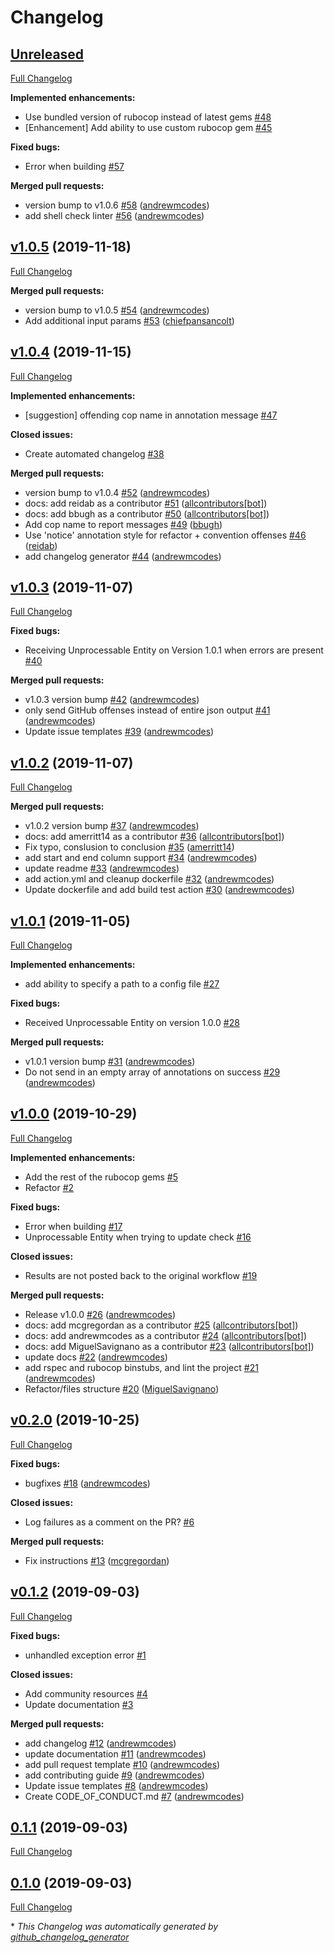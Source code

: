 # Changelog

## [Unreleased](https://github.com/andrewmcodes/rubocop-linter-action/tree/HEAD)

[Full Changelog](https://github.com/andrewmcodes/rubocop-linter-action/compare/v1.0.5...HEAD)

**Implemented enhancements:**

- Use bundled version of rubocop instead of latest gems [\#48](https://github.com/andrewmcodes/rubocop-linter-action/issues/48)
- \[Enhancement\] Add ability to use custom rubocop gem [\#45](https://github.com/andrewmcodes/rubocop-linter-action/issues/45)

**Fixed bugs:**

- Error when building [\#57](https://github.com/andrewmcodes/rubocop-linter-action/issues/57)

**Merged pull requests:**

- version bump to v1.0.6 [\#58](https://github.com/andrewmcodes/rubocop-linter-action/pull/58) ([andrewmcodes](https://github.com/andrewmcodes))
- add shell check linter [\#56](https://github.com/andrewmcodes/rubocop-linter-action/pull/56) ([andrewmcodes](https://github.com/andrewmcodes))

## [v1.0.5](https://github.com/andrewmcodes/rubocop-linter-action/tree/v1.0.5) (2019-11-18)

[Full Changelog](https://github.com/andrewmcodes/rubocop-linter-action/compare/v1.0.4...v1.0.5)

**Merged pull requests:**

- version bump to v1.0.5 [\#54](https://github.com/andrewmcodes/rubocop-linter-action/pull/54) ([andrewmcodes](https://github.com/andrewmcodes))
- Add additional input params [\#53](https://github.com/andrewmcodes/rubocop-linter-action/pull/53) ([chiefpansancolt](https://github.com/chiefpansancolt))

## [v1.0.4](https://github.com/andrewmcodes/rubocop-linter-action/tree/v1.0.4) (2019-11-15)

[Full Changelog](https://github.com/andrewmcodes/rubocop-linter-action/compare/v1.0.3...v1.0.4)

**Implemented enhancements:**

- \[suggestion\] offending cop name in annotation message [\#47](https://github.com/andrewmcodes/rubocop-linter-action/issues/47)

**Closed issues:**

- Create automated changelog  [\#38](https://github.com/andrewmcodes/rubocop-linter-action/issues/38)

**Merged pull requests:**

- version bump to v1.0.4 [\#52](https://github.com/andrewmcodes/rubocop-linter-action/pull/52) ([andrewmcodes](https://github.com/andrewmcodes))
- docs: add reidab as a contributor [\#51](https://github.com/andrewmcodes/rubocop-linter-action/pull/51) ([allcontributors[bot]](https://github.com/apps/allcontributors))
- docs: add bbugh as a contributor [\#50](https://github.com/andrewmcodes/rubocop-linter-action/pull/50) ([allcontributors[bot]](https://github.com/apps/allcontributors))
- Add cop name to report messages [\#49](https://github.com/andrewmcodes/rubocop-linter-action/pull/49) ([bbugh](https://github.com/bbugh))
- Use 'notice' annotation style for refactor + convention offenses [\#46](https://github.com/andrewmcodes/rubocop-linter-action/pull/46) ([reidab](https://github.com/reidab))
- add changelog generator [\#44](https://github.com/andrewmcodes/rubocop-linter-action/pull/44) ([andrewmcodes](https://github.com/andrewmcodes))

## [v1.0.3](https://github.com/andrewmcodes/rubocop-linter-action/tree/v1.0.3) (2019-11-07)

[Full Changelog](https://github.com/andrewmcodes/rubocop-linter-action/compare/v1.0.2...v1.0.3)

**Fixed bugs:**

- Receiving Unprocessable Entity on Version 1.0.1 when errors are present [\#40](https://github.com/andrewmcodes/rubocop-linter-action/issues/40)

**Merged pull requests:**

- v1.0.3 version bump [\#42](https://github.com/andrewmcodes/rubocop-linter-action/pull/42) ([andrewmcodes](https://github.com/andrewmcodes))
- only send GitHub offenses instead of entire json output [\#41](https://github.com/andrewmcodes/rubocop-linter-action/pull/41) ([andrewmcodes](https://github.com/andrewmcodes))
- Update issue templates [\#39](https://github.com/andrewmcodes/rubocop-linter-action/pull/39) ([andrewmcodes](https://github.com/andrewmcodes))

## [v1.0.2](https://github.com/andrewmcodes/rubocop-linter-action/tree/v1.0.2) (2019-11-07)

[Full Changelog](https://github.com/andrewmcodes/rubocop-linter-action/compare/v1.0.1...v1.0.2)

**Merged pull requests:**

- v1.0.2 version bump [\#37](https://github.com/andrewmcodes/rubocop-linter-action/pull/37) ([andrewmcodes](https://github.com/andrewmcodes))
- docs: add amerritt14 as a contributor [\#36](https://github.com/andrewmcodes/rubocop-linter-action/pull/36) ([allcontributors[bot]](https://github.com/apps/allcontributors))
- Fix typo, conslusion to conclusion [\#35](https://github.com/andrewmcodes/rubocop-linter-action/pull/35) ([amerritt14](https://github.com/amerritt14))
- add start and end column support [\#34](https://github.com/andrewmcodes/rubocop-linter-action/pull/34) ([andrewmcodes](https://github.com/andrewmcodes))
- update readme [\#33](https://github.com/andrewmcodes/rubocop-linter-action/pull/33) ([andrewmcodes](https://github.com/andrewmcodes))
- add action.yml and cleanup dockerfile [\#32](https://github.com/andrewmcodes/rubocop-linter-action/pull/32) ([andrewmcodes](https://github.com/andrewmcodes))
- Update dockerfile and add build test action [\#30](https://github.com/andrewmcodes/rubocop-linter-action/pull/30) ([andrewmcodes](https://github.com/andrewmcodes))

## [v1.0.1](https://github.com/andrewmcodes/rubocop-linter-action/tree/v1.0.1) (2019-11-05)

[Full Changelog](https://github.com/andrewmcodes/rubocop-linter-action/compare/v1.0.0...v1.0.1)

**Implemented enhancements:**

- add ability to specify a path to a config file [\#27](https://github.com/andrewmcodes/rubocop-linter-action/issues/27)

**Fixed bugs:**

- Received Unprocessable Entity on version 1.0.0 [\#28](https://github.com/andrewmcodes/rubocop-linter-action/issues/28)

**Merged pull requests:**

- v1.0.1 version bump [\#31](https://github.com/andrewmcodes/rubocop-linter-action/pull/31) ([andrewmcodes](https://github.com/andrewmcodes))
- Do not send in an empty array of annotations on success [\#29](https://github.com/andrewmcodes/rubocop-linter-action/pull/29) ([andrewmcodes](https://github.com/andrewmcodes))

## [v1.0.0](https://github.com/andrewmcodes/rubocop-linter-action/tree/v1.0.0) (2019-10-29)

[Full Changelog](https://github.com/andrewmcodes/rubocop-linter-action/compare/v0.2.0...v1.0.0)

**Implemented enhancements:**

- Add the rest of the rubocop gems  [\#5](https://github.com/andrewmcodes/rubocop-linter-action/issues/5)
- Refactor  [\#2](https://github.com/andrewmcodes/rubocop-linter-action/issues/2)

**Fixed bugs:**

- Error when building [\#17](https://github.com/andrewmcodes/rubocop-linter-action/issues/17)
- Unprocessable Entity when trying to update check  [\#16](https://github.com/andrewmcodes/rubocop-linter-action/issues/16)

**Closed issues:**

- Results are not posted back to the original workflow [\#19](https://github.com/andrewmcodes/rubocop-linter-action/issues/19)

**Merged pull requests:**

- Release v1.0.0 [\#26](https://github.com/andrewmcodes/rubocop-linter-action/pull/26) ([andrewmcodes](https://github.com/andrewmcodes))
- docs: add mcgregordan as a contributor [\#25](https://github.com/andrewmcodes/rubocop-linter-action/pull/25) ([allcontributors[bot]](https://github.com/apps/allcontributors))
- docs: add andrewmcodes as a contributor [\#24](https://github.com/andrewmcodes/rubocop-linter-action/pull/24) ([allcontributors[bot]](https://github.com/apps/allcontributors))
- docs: add MiguelSavignano as a contributor [\#23](https://github.com/andrewmcodes/rubocop-linter-action/pull/23) ([allcontributors[bot]](https://github.com/apps/allcontributors))
- update docs [\#22](https://github.com/andrewmcodes/rubocop-linter-action/pull/22) ([andrewmcodes](https://github.com/andrewmcodes))
- add rspec and rubocop binstubs, and lint the project [\#21](https://github.com/andrewmcodes/rubocop-linter-action/pull/21) ([andrewmcodes](https://github.com/andrewmcodes))
- Refactor/files structure [\#20](https://github.com/andrewmcodes/rubocop-linter-action/pull/20) ([MiguelSavignano](https://github.com/MiguelSavignano))

## [v0.2.0](https://github.com/andrewmcodes/rubocop-linter-action/tree/v0.2.0) (2019-10-25)

[Full Changelog](https://github.com/andrewmcodes/rubocop-linter-action/compare/v0.1.2...v0.2.0)

**Fixed bugs:**

- bugfixes [\#18](https://github.com/andrewmcodes/rubocop-linter-action/pull/18) ([andrewmcodes](https://github.com/andrewmcodes))

**Closed issues:**

- Log failures as a comment on the PR? [\#6](https://github.com/andrewmcodes/rubocop-linter-action/issues/6)

**Merged pull requests:**

- Fix instructions [\#13](https://github.com/andrewmcodes/rubocop-linter-action/pull/13) ([mcgregordan](https://github.com/mcgregordan))

## [v0.1.2](https://github.com/andrewmcodes/rubocop-linter-action/tree/v0.1.2) (2019-09-03)

[Full Changelog](https://github.com/andrewmcodes/rubocop-linter-action/compare/0.1.1...v0.1.2)

**Fixed bugs:**

- unhandled exception error [\#1](https://github.com/andrewmcodes/rubocop-linter-action/issues/1)

**Closed issues:**

- Add community resources  [\#4](https://github.com/andrewmcodes/rubocop-linter-action/issues/4)
- Update documentation [\#3](https://github.com/andrewmcodes/rubocop-linter-action/issues/3)

**Merged pull requests:**

- add changelog [\#12](https://github.com/andrewmcodes/rubocop-linter-action/pull/12) ([andrewmcodes](https://github.com/andrewmcodes))
- update documentation [\#11](https://github.com/andrewmcodes/rubocop-linter-action/pull/11) ([andrewmcodes](https://github.com/andrewmcodes))
- add pull request template [\#10](https://github.com/andrewmcodes/rubocop-linter-action/pull/10) ([andrewmcodes](https://github.com/andrewmcodes))
- add contributing guide [\#9](https://github.com/andrewmcodes/rubocop-linter-action/pull/9) ([andrewmcodes](https://github.com/andrewmcodes))
- Update issue templates [\#8](https://github.com/andrewmcodes/rubocop-linter-action/pull/8) ([andrewmcodes](https://github.com/andrewmcodes))
- Create CODE\_OF\_CONDUCT.md [\#7](https://github.com/andrewmcodes/rubocop-linter-action/pull/7) ([andrewmcodes](https://github.com/andrewmcodes))

## [0.1.1](https://github.com/andrewmcodes/rubocop-linter-action/tree/0.1.1) (2019-09-03)

[Full Changelog](https://github.com/andrewmcodes/rubocop-linter-action/compare/0.1.0...0.1.1)

## [0.1.0](https://github.com/andrewmcodes/rubocop-linter-action/tree/0.1.0) (2019-09-03)

[Full Changelog](https://github.com/andrewmcodes/rubocop-linter-action/compare/f412d3cc8311a4e94bf648b6b2f0d2f48678e143...0.1.0)



\* *This Changelog was automatically generated by [github_changelog_generator](https://github.com/github-changelog-generator/github-changelog-generator)*
